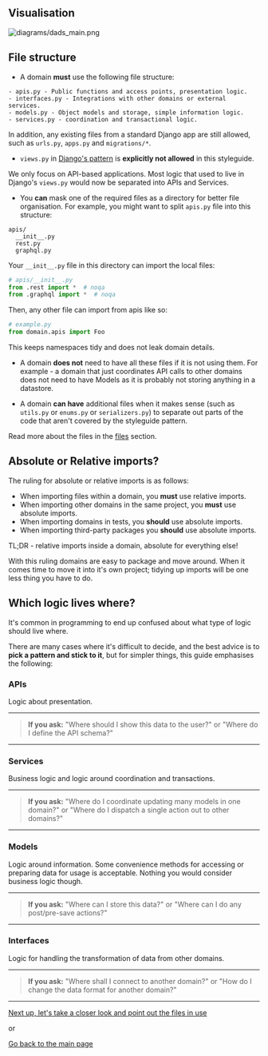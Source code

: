 ## Visualisation

![diagrams/dads_main.png](https://raw.githubusercontent.com/phalt/django-api-domains/master/diagrams/dads_main.png)

## File structure

* A domain **must** use the following file structure:

```
- apis.py - Public functions and access points, presentation logic.
- interfaces.py - Integrations with other domains or external services.
- models.py - Object models and storage, simple information logic.
- services.py - coordination and transactional logic.
```

In addition, any existing files from a standard Django app are still allowed, such as `urls.py`, `apps.py` and `migrations/*`.

* `views.py` in [Django's pattern](https://docs.djangoproject.com/en/dev/#the-view-layer) is **explicitly not allowed** in this styleguide.

We only focus on API-based applications. Most logic that used to live in Django's `views.py` would now be separated into APIs and Services.

* You **can** mask one of the required files as a directory for better file organisation. For example, you might want to split `apis.py` file into this structure:

```
apis/
  __init__.py
  rest.py
  graphql.py
```

Your `__init__.py` file in this directory can import the local files:

```python
# apis/__init__.py
from .rest import *  # noqa
from .graphql import *  # noqa
```

Then, any other file can import from apis like so:

```python
# example.py
from domain.apis import Foo
```

This keeps namespaces tidy and does not leak domain details.

* A domain **does not** need to have all these files if it is not using them. For example - a domain that just coordinates API calls to other domains does not need to have Models as it is probably not storing anything in a datastore.

* A domain **can have** additional files when it makes sense (such as `utils.py` or `enums.py` or `serializers.py`) to separate out parts of the code that aren't covered by the styleguide pattern.

Read more about the files in the [files](/files) section.

## Absolute or Relative imports?

The ruling for absolute or relative imports is as follows:

* When importing files within a domain, you **must** use relative imports.
* When importing other domains in the same project, you **must** use absolute imports.
* When importing domains in tests, you **should** use absolute imports.
* When importing third-party packages you **should** use absolute imports.

TL;DR - relative imports inside a domain, absolute for everything else!

With this ruling domains are easy to package and move around. When it comes time to move it into it's own project; tidying up imports will be one less thing you have to do.

## Which logic lives where?

It's common in programming to end up confused about what type of logic should live where.

There are many cases where it's difficult to decide, and the best advice is to **pick a pattern and stick to it**, but for simpler things, this guide emphasises the following:

### APIs
Logic about presentation.

---

> **If you ask:**
> "Where should I show this data to the user?" or "Where do I define the API schema?"

---


### Services
Business logic and logic around coordination and transactions.

---

> **If you ask:**
> "Where do I coordinate updating many models in one domain?" or "Where do I dispatch a single action out to other domains?"

---


### Models
Logic around information. Some convenience methods for accessing or preparing data for usage is acceptable. Nothing you would consider business logic though.

---

> **If you ask:**
> "Where can I store this data?" or  "Where can I do any post/pre-save actions?"

---


### Interfaces

Logic for handling the transformation of data from other domains.

---

> **If you ask:**
> "Where shall I connect to another domain?" or "How do I change the data format for another domain?"

---

[Next up, let's take a closer look and point out the files in use](files.md)

or

[Go back to the main page](README.md)
